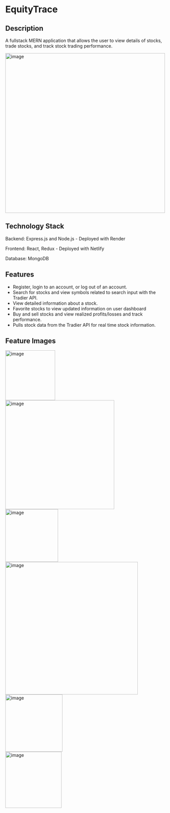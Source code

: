 # EquityTrace 

## Description
A fullstack MERN application that allows the user to view details of stocks, trade stocks, and track stock trading performance.

<img width="500" alt="image" src="https://github.com/XChen601/StockTrace/assets/72898664/afa398ac-2253-4b78-a61a-04e4e3f109fd">

## Technology Stack
Backend: Express.js and Node.js - Deployed with Render

Frontend: React, Redux - Deployed with Netlify

Database: MongoDB

## Features
* Register, login to an account, or log out of an account.
* Search for stocks and view symbols related to search input with the Tradier API.
* View detailed information about a stock.
* Favorite stocks to view updated information on user dashboard
* Buy and sell stocks and view realized profits/losses and track performance.
* Pulls stock data from the Tradier API for real time stock information.

## Feature Images
<img width="156" alt="image" src="https://github.com/XChen601/StockTrace/assets/72898664/432b4511-2034-43cd-8a3b-febe33c623c7">
<br>
<img width="341" alt="image" src="https://github.com/XChen601/StockTrace/assets/72898664/880f232d-8446-49f7-94ec-143a8653fdd2">
<br>
<img width="165" alt="image" src="https://github.com/XChen601/StockTrace/assets/72898664/f7e9697f-f48c-491e-8c0e-b8d4b6e1524b">
<br>
<img width="415" alt="image" src="https://github.com/XChen601/StockTrace/assets/72898664/2e8cfe0e-517c-48ed-bc8b-805ee8433b66">
<br>
<img width="179" alt="image" src="https://github.com/XChen601/StockTrace/assets/72898664/a1021d19-a802-46c5-a75d-e37f7b201c29">
<br>
<img width="176" alt="image" src="https://github.com/XChen601/StockTrace/assets/72898664/46a6a153-8462-4832-ac9b-0383615e0303">

